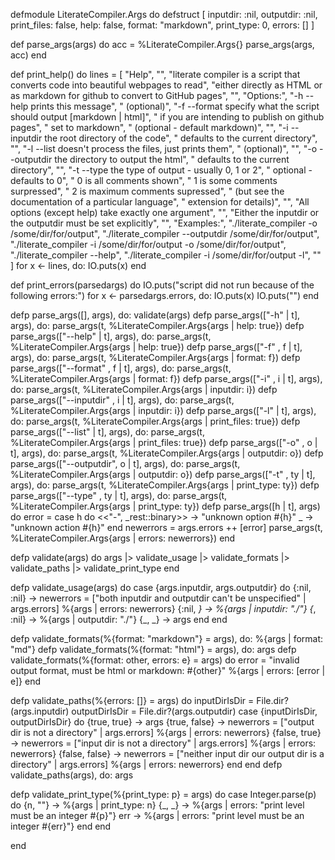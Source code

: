 defmodule LiterateCompiler.Args do
   defstruct [
      inputdir:    :nil,
      outputdir:   :nil,
      print_files: false,
      help:        false,
      format:      "markdown",
      print_type:  0,
      errors:      []
   ]

   def parse_args(args) do
      acc = %LiterateCompiler.Args{}
      parse_args(args, acc)
   end

   def print_help() do
    lines = [
      "Help",
      "",
      "literate compiler is a script that converts code into beautiful webpages to read",
      "either directly as HTML or as markdown for github to convert to GitHub pages",
      "",
      "Options:",
      "-h --help       prints this message",
      "                (optional)",
      "-f --format     specify what the script should output [markdown | html]",
      "                if you are intending to publish on github pages",
      "                set to markdown",
      "                (optional - default markdown)",
      "",
      "-i --inputdir   the root directory of the code",
      "                defaults to the current directory",
      "",
      "-l --list       doesn't process the files, just prints them",
      "                (optional)",
      "",
      "-o --outputdir  the directory to output the html",
      "                defaults to the current directory",
      "",
      "-t --type       the type of output - usually 0, 1 or 2",
      "                optional - defaults to 0",
      "                0 is all comments shown",
      "                1 is some comments surpressed",
      "                2 is maximum comments supressed",
      "                (but see the documentation of a particular language",
      "                extension for details)",
      "",
      "All options (except help) take exactly one argument",
      "",
      "Either the inputdir or the outputdir must be set explicitly",
      "",
      "Examples:",
      "./literate_compiler -o /some/dir/for/output",
      "./literate_compiler --outputdir /some/dir/for/output",
      "./literate_compiler -i /some/dir/for/output -o /some/dir/for/output",
      "./literate_compiler --help",
      "./literate_compiler -i /some/dir/for/output -l",
      ""
    ]
    for x <- lines, do: IO.puts(x)
   end

   def print_errors(parsedargs) do
    IO.puts("script did not run because of the following errors:")
    for x <- parsedargs.errors, do: IO.puts(x)
    IO.puts("")
   end

   defp parse_args([],                     args), do: validate(args)
   defp parse_args(["-h"              | t], args), do: parse_args(t, %LiterateCompiler.Args{args | help:        true})
   defp parse_args(["--help"          | t], args), do: parse_args(t, %LiterateCompiler.Args{args | help:        true})
   defp parse_args(["-f"         , f  | t], args), do: parse_args(t, %LiterateCompiler.Args{args | format:      f})
   defp parse_args(["--format"   , f  | t], args), do: parse_args(t, %LiterateCompiler.Args{args | format:      f})
   defp parse_args(["-i"         , i  | t], args), do: parse_args(t, %LiterateCompiler.Args{args | inputdir:    i})
   defp parse_args(["--inputdir" , i  | t], args), do: parse_args(t, %LiterateCompiler.Args{args | inputdir:    i})
   defp parse_args(["-l"              | t], args), do: parse_args(t, %LiterateCompiler.Args{args | print_files: true})
   defp parse_args(["--list"          | t], args), do: parse_args(t, %LiterateCompiler.Args{args | print_files: true})
   defp parse_args(["-o"         , o  | t], args), do: parse_args(t, %LiterateCompiler.Args{args | outputdir:   o})
   defp parse_args(["--outputdir", o  | t], args), do: parse_args(t, %LiterateCompiler.Args{args | outputdir:   o})
   defp parse_args(["-t"         , ty | t], args), do: parse_args(t, %LiterateCompiler.Args{args | print_type:  ty})
   defp parse_args(["--type"     , ty | t], args), do: parse_args(t, %LiterateCompiler.Args{args | print_type:  ty})
   defp parse_args([h | t], args) do
      error = case h do
          <<"-", _rest::binary>> -> "unknown option #{h}"
          _                      -> "unknown action #{h}"
       end
      newerrors = args.errors ++ [error]
      parse_args(t, %LiterateCompiler.Args{args | errors: newerrors})
   end

   defp validate(args) do
      args
      |> validate_usage
      |> validate_formats
      |> validate_paths
      |> validate_print_type
   end

   defp validate_usage(args) do
      case {args.inputdir, args.outputdir} do
         {:nil, :nil} -> newerrors = ["both inputdir and outputdir can't be unspecified" | args.errors]
                         %{args | errors:   newerrors}
         {:nil, _}    -> %{args | inputdir:  "./"}
         {_,    :nil} -> %{args | outputdir: "./"}
         {_,    _}    ->   args
      end
   end

   defp validate_formats(%{format: "markdown"} = args), do: %{args | format: "md"}
   defp validate_formats(%{format: "html"} = args), do: args
   defp validate_formats(%{format: other, errors: e} = args) do
      error = "invalid output format, must be html or markdown: #{other}"
      %{args | errors: [error | e]}
   end

   defp validate_paths(%{errors: []} = args) do
      inputDirIsDir  = File.dir?(args.inputdir)
      outputDirIsDir = File.dir?(args.outputdir)
      case {inputDirIsDir, outputDirIsDir} do
         {true,  true}  -> args
         {true,  false} -> newerrors = ["output dir is not a directory" | args.errors]
                           %{args | errors:   newerrors}
         {false, true}  -> newerrors = ["input dir is not a directory" | args.errors]
                           %{args | errors:   newerrors}
         {false, false} -> newerrors = ["neither input dir our output dir is a directory" | args.errors]
                           %{args | errors:   newerrors}
      end
   end
   defp validate_paths(args), do: args

   defp validate_print_type(%{print_type:  p} = args) do
      case Integer.parse(p) do
         {n, ""} -> %{args | print_type: n}
         {_, _}  -> %{args | errors: "print level must be an integer #{p}"}
         err     -> %{args | errors: "print level must be an integer #{err}"}
      end
   end

end